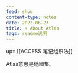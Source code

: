 ```yaml
---
feed: show
content-type: notes
date: 2022-06-23
title: + About Atlas
tags: readme说明
---
```

up:: [[ACCESS 笔记组织法]]

Atlas意思是地图集。